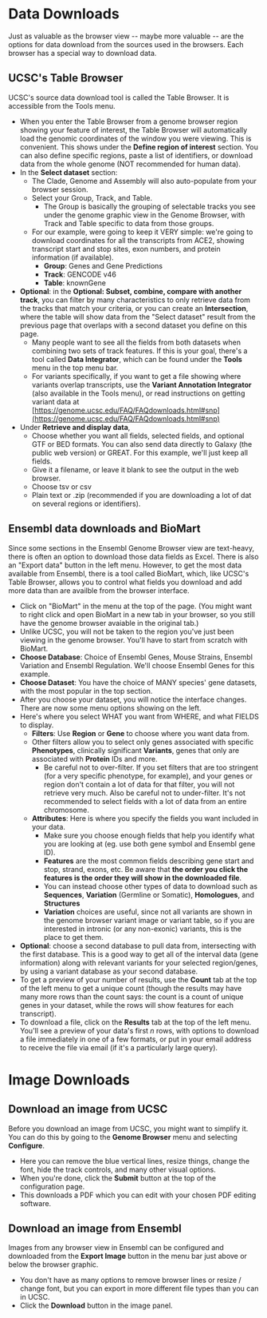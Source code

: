 # Data Downloads 
Just as valuable as the browser view -- maybe more valuable -- are the options for data download from the sources used in the browsers. Each browser has a special way to download data.  

## UCSC's Table Browser  
UCSC's source data download tool is called the Table Browser. It is accessible from the Tools menu.  
* When you enter the Table Browser from a genome browser region showing your feature of interest, the Table Browser will automatically load the genomic coordinates of the window you were viewing. This is convenient. This shows under the **Define region of interest** section. You can also define specific regions, paste a list of identifiers, or download data from the whole genome (NOT recommended for human data).
* In the **Select dataset** section:
  * The Clade, Genome and Assembly will also auto-populate from your browser session.
  * Select your Group, Track, and Table.
    * The Group is basically the grouping of selectable tracks you see under the genome graphic view in the Genome Browser, with Track and Table specific to data from those groups.
  * For our example, were going to keep it VERY simple: we're going to download coordinates for all the transcripts from ACE2, showing transcript start and stop sites, exon numbers, and protein information (if available).
    * **Group**: Genes and Gene Predictions
    * **Track**: GENCODE v46
    * **Table**: knownGene
* **Optional**: in the **Optional: Subset, combine, compare with another track**, you can filter by many characteristics to only retrieve data from the tracks that match your criteria, or you can create an **Intersection**, where the table will show data from the "Select dataset" result from the previous page that overlaps with a second dataset you define on this page.
  * Many people want to see all the fields from both datasets when combining two sets of track features. If this is your goal, there's a tool called **Data Integrator**, which can be found under the **Tools** menu in the top menu bar.
  * For variants specifically, if you want to get a file showing where variants overlap transcripts, use the **Variant Annotation Integrator** (also available in the Tools menu), or read instructions on getting variant data at [https://genome.ucsc.edu/FAQ/FAQdownloads.html#snp](https://genome.ucsc.edu/FAQ/FAQdownloads.html#snp)
* Under **Retrieve and display data**,
  * Choose whether you want all fields, selected fields, and optional GTF or BED formats. You can also send data directly to Galaxy (the public web version) or GREAT. For this example, we'll just keep all fields.
  * Give it a filename, or leave it blank to see the output in the web browser.
  * Choose tsv or csv  
  * Plain text or .zip (recommended if you are downloading a lot of dat on several regions or identifiers). 

## Ensembl data downloads and BioMart  
Since some sections in the Ensembl Genome Browser view are text-heavy, there is often an option to download those data fields as Excel. There is also an "Export data" button in the left menu.  However, to get the most data available from Ensembl, there is a tool called BioMart, which, like UCSC's Table Browser, allows you to control what fields you download and add more data than are availble from the browser interface.  
* Click on "BioMart" in the menu at the top of the page. (You might want to right click and open BioMart in a new tab in your browser, so you still have the genome browser avaiable in the original tab.)
* Unlike UCSC, you will not be taken to the region you've just been viewing in the genome browser. You'll have to start from scratch with BioMart.
* **Choose Database**: Choice of Ensembl Genes, Mouse Strains, Ensembl Variation and Ensembl Regulation. We'll choose Ensembl Genes for this example.
* **Choose Dataset**: You have the choice of MANY species' gene datasets, with the most popular in the top section.
* After you choose your dataset, you will notice the interface changes. There are now some menu options showing on the left.
* Here's where you select WHAT you want from WHERE, and what FIELDS to display.
  * **Filters**: Use **Region** or **Gene** to choose where you want data from.
  * Other filters allow you to select only genes associated with specific **Phenotypes**, clinically significant **Variants**, genes that only are associated with **Protein** IDs and more.
    * Be careful not to over-filter. If you set filters that are too stringent (for a very specific phenotype, for example), and your genes or region don't contain a lot of data for that filter, you will not retrieve very much. Also be careful not to under-filter. It's not recommended to select fields with a lot of data from an entire chromosome. 
  * **Attributes**: Here is where you specify the fields you want included in your data.
    * Make sure you choose enough fields that help you identify what you are looking at (eg. use both gene symbol and Ensembl gene ID).
    * **Features** are the most common fields describing gene start and stop, strand, exons, etc. Be aware that **the order you click the features is the order they will show in the downloaded file**.
    * You can instead choose other types of data to download such as **Sequences**, **Variation** (Germline or Somatic), **Homologues**, and **Structures**
    * **Variation** choices are useful, since not all variants are shown in the genome browser variant image or variant table, so if you are interested in intronic (or any non-exonic) variants, this is the place to get them.
* **Optional**: choose a second database to pull data from, intersecting with the first database. This is a good way to get all of the interval data (gene information) along with relevant variants for your selected region/genes, by using a variant database as your second database.
* To get a preview of your number of results, use the **Count** tab at the top of the left menu to get a unique count (though the results may have many more rows than the count says: the count is a count of unique genes in your dataset, while the rows will show features for each transcript).
* To download a file, click on the **Results** tab at the top of the left menu. You'll see a preview of your data's first *n* rows, with options to download a file immediately in one of a few formats, or put in your email address to receive the file via email (if it's a particularly large query).


# Image Downloads  

## Download an image from UCSC  
Before you download an image from UCSC, you might want to simplify it. You can do this by going to the **Genome Browser** menu and selecting **Configure**.
* Here you can remove the blue vertical lines, resize things, change the font, hide the track controls, and many other visual options.
* When you're done, click the **Submit** button at the top of the configuration page.
* This downloads a PDF which you can edit with your chosen PDF editing software.

## Download an image from Ensembl  
Images from any browser view in Ensembl can be configured and downloaded from the **Export Image** button in the menu bar just above or below the browser graphic.  
* You don't have as many options to remove browser lines or resize / change font, but you can export in more different file types than you can in UCSC.
* Click the **Download** button in the image panel.
